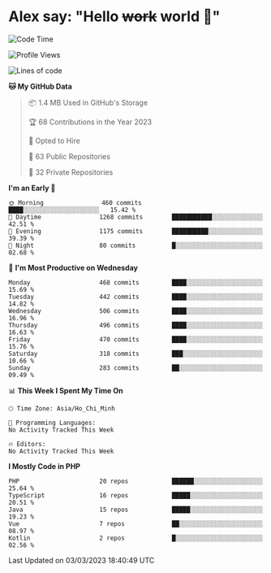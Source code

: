 # Alex say: "Hello ~~work~~ world 🐾"

<!--START_SECTION:waka-->
![Code Time](http://img.shields.io/badge/Code%20Time-839%20hrs%205%20mins-blue)

![Profile Views](http://img.shields.io/badge/Profile%20Views-0-blue)

![Lines of code](https://img.shields.io/badge/From%20Hello%20World%20I%27ve%20Written-30.5%20million%20lines%20of%20code-blue)

**🐱 My GitHub Data** 

> 📦 1.4 MB Used in GitHub's Storage 
 > 
> 🏆 68 Contributions in the Year 2023
 > 
> 💼 Opted to Hire
 > 
> 📜 63 Public Repositories 
 > 
> 🔑 32 Private Repositories 
 > 
**I'm an Early 🐤** 

```text
🌞 Morning                460 commits         ████░░░░░░░░░░░░░░░░░░░░░   15.42 % 
🌆 Daytime                1268 commits        ███████████░░░░░░░░░░░░░░   42.51 % 
🌃 Evening                1175 commits        ██████████░░░░░░░░░░░░░░░   39.39 % 
🌙 Night                  80 commits          █░░░░░░░░░░░░░░░░░░░░░░░░   02.68 % 
```
📅 **I'm Most Productive on Wednesday** 

```text
Monday                   468 commits         ████░░░░░░░░░░░░░░░░░░░░░   15.69 % 
Tuesday                  442 commits         ████░░░░░░░░░░░░░░░░░░░░░   14.82 % 
Wednesday                506 commits         ████░░░░░░░░░░░░░░░░░░░░░   16.96 % 
Thursday                 496 commits         ████░░░░░░░░░░░░░░░░░░░░░   16.63 % 
Friday                   470 commits         ████░░░░░░░░░░░░░░░░░░░░░   15.76 % 
Saturday                 318 commits         ███░░░░░░░░░░░░░░░░░░░░░░   10.66 % 
Sunday                   283 commits         ██░░░░░░░░░░░░░░░░░░░░░░░   09.49 % 
```


📊 **This Week I Spent My Time On** 

```text
🕑︎ Time Zone: Asia/Ho_Chi_Minh

💬 Programming Languages: 
No Activity Tracked This Week

🔥 Editors: 
No Activity Tracked This Week
```

**I Mostly Code in PHP** 

```text
PHP                      20 repos            ██████░░░░░░░░░░░░░░░░░░░   25.64 % 
TypeScript               16 repos            █████░░░░░░░░░░░░░░░░░░░░   20.51 % 
Java                     15 repos            █████░░░░░░░░░░░░░░░░░░░░   19.23 % 
Vue                      7 repos             ██░░░░░░░░░░░░░░░░░░░░░░░   08.97 % 
Kotlin                   2 repos             █░░░░░░░░░░░░░░░░░░░░░░░░   02.56 % 
```




 Last Updated on 03/03/2023 18:40:49 UTC
<!--END_SECTION:waka-->
